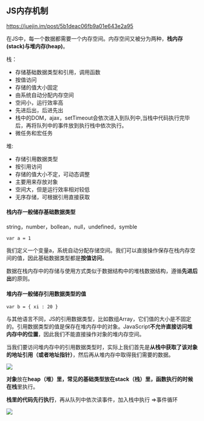 ## JS内存机制

<https://juejin.im/post/5b1deac06fb9a01e643e2a95>

在JS中，每一个数据都需要一个内存空间。内存空间又被分为两种，**栈内存(stack)与堆内存(heap)**。

栈：

- 存储基础数据类型和引用，调用函数
- 按值访问
- 存储的值大小固定
- 由系统自动分配内存空间
- 空间小，运行效率高
- 先进后出，后进先出
- 栈中的DOM，ajax，setTimeout会依次进入到队列中,当栈中代码执行完毕后，再将队列中的事件放到执行栈中依次执行。
- 微任务和宏任务

堆:

- 存储引用数据类型
- 按引用访问
- 存储的值大小不定，可动态调整
- 主要用来存放对象
- 空间大，但是运行效率相对较低
- 无序存储，可根据引用直接获取



#### 栈内存一般储存基础数据类型

string，number，bollean，null，undefined，symble

```
var a = 1 
```

我们定义一个变量a，系统自动分配存储空间。我们可以直接操作保存在栈内存空间的值，因此基础数据类型都是**按值访问**。

数据在栈内存中的存储与使用方式类似于数据结构中的堆栈数据结构，遵循**先进后出**的原则。



#### 堆内存一般储存引用数据类型的值

```
var b = { xi : 20 }
```

与其他语言不同，JS的引用数据类型，比如数组Array，它们值的大小是不固定的。引用数据类型的值是保存在堆内存中的对象。JavaScript**不允许直接访问堆内存中的位置**，因此我们不能直接操作对象的堆内存空间。

当我们要访问堆内存中的引用数据类型时，实际上我们首先是**从栈中获取了该对象的地址引用（或者地址指针）**，然后再从堆内存中取得我们需要的数据。

![](https://user-gold-cdn.xitu.io/2018/6/13/163f6b03478ae38a?imageView2/0/w/1280/h/960/format/webp/ignore-error/1)



**对象**放在**heap（堆）里，常见的基础类型放在stack（栈）里，函数执行的时候在栈**里执行。

**栈里的代码先行执行**，再从队列中依次读事件，加入栈中执行 =>事件循环

![](https://user-gold-cdn.xitu.io/2018/6/13/163f6b033cff7849?imageView2/0/w/1280/h/960/format/webp/ignore-error/1)
